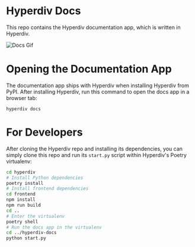 # Hyperdiv Docs

This repo contains the Hyperdiv documentation app, which is written in Hyperdiv.

![Docs Gif](https://github.com/hyperdiv/hyperdiv-docs/assets/5980501/34a9b312-ae0c-4af2-9889-42b52db63439)

# Opening the Documentation App

The documentation app ships with Hyperdiv when installing Hyperdiv from PyPI. After installing Hyperdiv, run this command to open the docs app in a browser tab:
```
hyperdiv docs
```

# For Developers

After cloning the Hyperdiv repo and installing its dependencies, you can simply clone this repo and run its `start.py` script within Hyperdiv's Poetry virtualenv:
```sh
cd hyperdiv
# Install Python dependencies
poetry install
# Install frontend dependencies
cd frontend
npm install
npm run build
cd ..
# Enter the virtualenv
poetry shell
# Run the docs app in the virtualenv
cd ../hyperdiv-docs
python start.py
```
